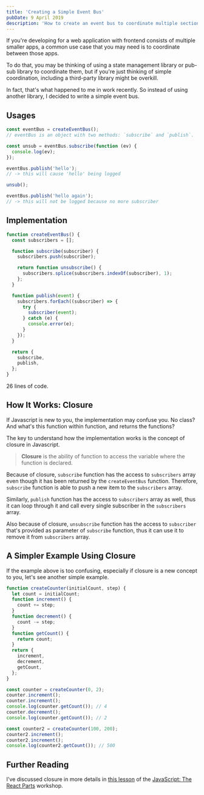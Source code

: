 ```yaml
---
title: 'Creating a Simple Event Bus'
pubDate: 9 April 2019
description: 'How to create an event bus to coordinate multiple section of your Javascript app.'
---
```


If you're developing for a web application with frontend consists of multiple smaller apps, a common use case that you may need is to coordinate between those apps.

To do that, you may be thinking of using a state management library or pub-sub library to coordinate them, but if you're just thinking of simple coordination, including a third-party library might be overkill.

In fact, that's what happened to me in work recently. So instead of using another library, I decided to write a simple event bus.

## Usages

```js
const eventBus = createEventBus();
// eventBus is an object with two methods: `subscribe` and `publish`.

const unsub = eventBus.subscribe(function (ev) {
  console.log(ev);
});

eventBus.publish('hello');
// -> this will cause 'hello' being logged

unsub();

eventBus.publish('hello again');
// -> this will not be logged because no more subscriber
```

## Implementation

```js live
function createEventBus() {
  const subscribers = [];

  function subscribe(subscriber) {
    subscribers.push(subscriber);

    return function unsubscribe() {
      subscribers.splice(subscribers.indexOf(subscriber), 1);
    };
  }

  function publish(event) {
    subscribers.forEach((subscriber) => {
      try {
        subscriber(event);
      } catch (e) {
        console.error(e);
      }
    });
  }

  return {
    subscribe,
    publish,
  };
}
```

26 lines of code.

## How It Works: Closure

If Javascript is new to you, the implementation may confuse you. No class? And what's this function within function, and returns the functions?

The key to understand how the implementation works is the concept of closure in Javascript.

> **Closure** is the ability of function to access the variable where the function is declared.

Because of closure, `subscribe` function has the access to `subscribers` array even though it has been returned by the `createEventBus` function. Therefore, `subscribe` function is able to push a new item to the `subscribers` array.

Similarly, `publish` function has the access to `subscribers` array as well, thus it can loop through it and call every single subscriber in the `subscribers` array.

Also because of closure, `unsubscribe` function has the access to `subscriber` that's provided as parameter of `subscribe` function, thus it can use it to remove it from `subscribers` array.

## A Simpler Example Using Closure

If the example above is too confusing, especially if closure is a new concept to you, let's see another simple example.

```js
function createCounter(initialCount, step) {
  let count = initialCount;
  function increment() {
    count += step;
  }
  function decrement() {
    count -= step;
  }
  function getCount() {
    return count;
  }
  return {
    increment,
    decrement,
    getCount,
  };
}

const counter = createCounter(0, 2);
counter.increment();
counter.increment();
console.log(counter.getCount()); // 4
counter.decrement();
console.log(counter.getCount()); // 2

const counter2 = createCounter(100, 200);
counter2.increment();
counter2.increment();
console.log(counter2.getCount()); // 500
```

## Further Reading

I've discussed closure in more details in [this lesson](/js-the-react-parts/closure) of the [JavaScript: The React Parts](/js-the-react-parts) workshop.
